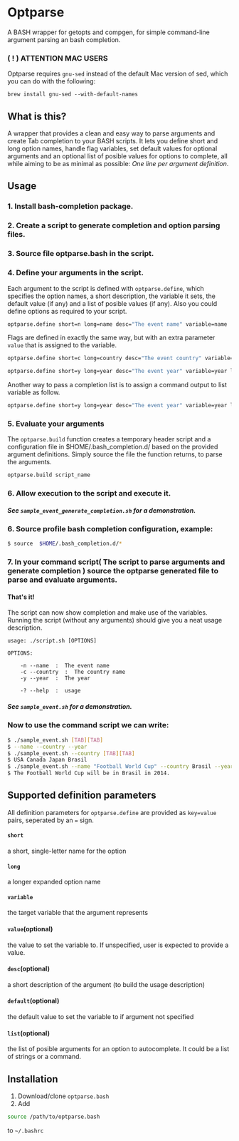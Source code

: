 # Optparse
A BASH wrapper for getopts and compgen, for simple command-line argument parsing an bash completion.

### ( ! ) ATTENTION MAC USERS
Optparse requires `gnu-sed` instead of the default Mac version of sed, which you can do with the following:
```
brew install gnu-sed --with-default-names
```

## What is this?
A wrapper that provides a clean and easy way to parse arguments and create Tab completion to your BASH scripts. It lets you define short and long option names, handle flag variables, set default values for optional arguments and an optional list of posible values for options to complete, all while aiming to be as minimal as possible: *One line per argument definition*.

## Usage
### 1. Install bash-completion package.
### 2. Create a script to generate completion and option parsing files.
### 3. Source file optparse.bash in the script.
### 4. Define your arguments in the script.

Each argument to the script is defined with `optparse.define`, which specifies the option names, a short description, the variable it sets, the default value (if any) and a list of posible values (if any). Also you could define options as required to your script.

```bash
optparse.define short=n long=name desc="The event name" variable=name
```

Flags are defined in exactly the same way, but with an extra parameter `value` that is assigned to the variable. 

```bash
optparse.define short=c long=country desc="The event country" variable=country list="USA Canada Japan Brasil England"
```

```bash
optparse.define short=y long=year desc="The event year" variable=year list="2006 2010 2014 2020"
```

Another way to pass a completion list is to assign a command output to list variable as follow.

```bash
optparse.define short=y long=year desc="The event year" variable=year list="\$(my_command)"
```

### 5. Evaluate your arguments
The `optparse.build` function creates a temporary header script and a configuration file in $HOME/.bash_completion.d/ based on the provided argument definitions. Simply source the file the function returns, to parse the arguments.

```bash
optparse.build script_name
```

### 6. Allow execution to the script and execute it.
##### See `sample_event_generate_completion.sh` for a demonstration.
### 6. Source profile bash completion configuration, example:
```bash
$ source  $HOME/.bash_completion.d/*
```

### 7. In your command script( The script to parse arguments and generate completion ) source the optparse generated file to parse and evaluate arguments.

#### That's it!
The script can now show completion and make use of the variables. Running the script (without any arguments) should give you a neat usage description.

    
    usage: ./script.sh [OPTIONS]
    
    OPTIONS:
    
        -n --name  :  The event name
    	-c --country  :  The country name
    	-y --year  :  The year
    
    	-? --help  :  usage

##### See `sample_event.sh` for a demonstration.
### Now to use the command script we can write:
```bash
$ ./sample_event.sh [TAB][TAB]
$ --name --country --year
$ ./sample_event.sh --country [TAB][TAB]
$ USA Canada Japan Brasil
$ ./sample_event.sh --name "Football World Cup" --country Brasil --year 2014
$ The Football World Cup will be in Brasil in 2014.
```


## Supported definition parameters
All definition parameters for `optparse.define` are provided as `key=value` pairs, seperated by an `=` sign.
#### `short`
a short, single-letter name for the option
#### `long`
a longer expanded option name
#### `variable`
the target variable that the argument represents
#### `value`(optional)
the value to set the variable to. If unspecified, user is expected to provide a value.
#### `desc`(optional)
a short description of the argument (to build the usage description)
#### `default`(optional)
the default value to set the variable to if argument not specified
#### `list`(optional)
the list of posible arguments for an option to autocomplete. It could be a list of strings or a command.

## Installation
1. Download/clone `optparse.bash`
2. Add 

```bash    
source /path/to/optparse.bash
```
to `~/.bashrc`

